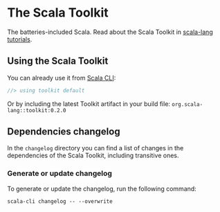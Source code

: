 # The Scala Toolkit
The batteries-included Scala. Read about the Scala Toolkit in [scala-lang tutorials](https://docs.scala-lang.org/toolkit/introduction.html).

## Using the Scala Toolkit

You can already use it from [Scala CLI](https://scala-cli.virtuslab.org/):
```scala
//> using toolkit default
```

Or by including the latest Toolkit artifact in your build file: `org.scala-lang::toolkit:0.2.0`

## Dependencies changelog
In the `changelog` directory you can find a list of changes in the dependencies of the Scala Toolkit, including transitive ones.

### Generate or update changelog
To generate or update the changelog, run the following command:
```shell
scala-cli changelog -- --overwrite
```
